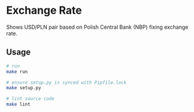 # Exchange Rate

Shows USD/PLN pair based on Polish Central Bank (NBP) fixing exchange rate.

## Usage

```bash
# run
make run

# ensure setup.py is synced with Pipfile.lock
make setup.py

# lint source code
make lint
```
